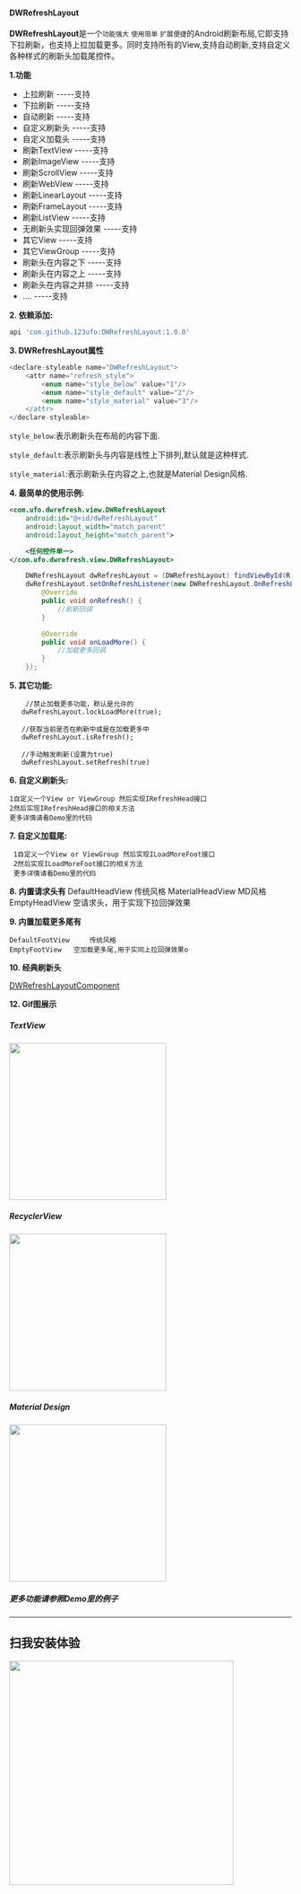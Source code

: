 #### DWRefreshLayout
**DWRefreshLayout**是一个`功能强大` `使用简单` `扩展便捷`的Android刷新布局,它即支持下拉刷新，也支持上拉加载更多。同时支持所有的View,支持自动刷新,支持自定义各种样式的刷新头加载尾控件。

**1.功能**
+ 上拉刷新  -----支持
+ 下拉刷新  -----支持
+ 自动刷新  -----支持
+ 自定义刷新头  -----支持
+ 自定义加载头  -----支持
+ 刷新TextView  -----支持
+ 刷新ImageView  -----支持
+ 刷新ScrollView  -----支持
+ 刷新WebView  -----支持
+ 刷新LinearLayout  -----支持
+ 刷新FrameLayout  -----支持
+ 刷新ListView  -----支持
+ 无刷新头实现回弹效果 -----支持
+ 其它View -----支持
+ 其它ViewGroup -----支持
+ 刷新头在内容之下 -----支持
+ 刷新头在内容之上 -----支持
+ 刷新头在内容之并排 -----支持
+ .... -----支持

**2. 依赖添加:**

````groovy
api 'com.github.123ufo:DWRefreshLayout:1.0.0'
````


**3. DWRefreshLayout属性**
````groovy
<declare-styleable name="DWRefreshLayout">
    <attr name="refresh_style">
        <enum name="style_below" value="1"/>
        <enum name="style_default" value="2"/>
        <enum name="style_material" value="3"/>
    </attr>
</declare-styleable>
````

`style_below`:表示刷新头在布局的内容下面.

`style_default`:表示刷新头与内容是线性上下排列,默认就是这种样式.

`style_material`:表示刷新头在内容之上,也就是Material Design风格.



**4. 最简单的使用示例:**

````xml
<com.ufo.dwrefresh.view.DWRefreshLayout
    android:id="@+id/dwRefreshLayout"
    android:layout_width="match_parent"
    android:layout_height="match_parent">

    <任何控件单一>
</com.ufo.dwrefresh.view.DWRefreshLayout>
````

```java	
    DWRefreshLayout dwRefreshLayout = (DWRefreshLayout) findViewById(R.id.dwRefreshLayout);
    dwRefreshLayout.setOnRefreshListener(new DWRefreshLayout.OnRefreshListener() {
        @Override
        public void onRefresh() {
            //刷新回调
        }

        @Override
        public void onLoadMore() {
            //加载更多回调
        }
    });
```
**5. 其它功能:**

        //禁止加载更多功能，默认是允许的
       dwRefreshLayout.lockLoadMore(true);

       //获取当前是否在刷新中或是在加载更多中
       dwRefreshLayout.isRefresh();

       //手动触发刷新(设置为true)
       dwRefreshLayout.setRefresh(true)

**6. 自定义刷新头:**

    1自定义一个View or ViewGroup 然后实现IRefreshHead接口
    2然后实现IRefreshHead接口的相关方法
    更多详情请看Demo里的代码
**7. 自定义加载尾:**

     1自定义一个View or ViewGroup 然后实现ILoadMoreFoot接口
     2然后实现ILoadMoreFoot接口的相关方法
     更多详情请看Demo里的代码


**8. 内置请求头有**
DefaultHeadView     传统风格
MaterialHeadView    MD风格
EmptyHeadView   空请求头，用于实现下拉回弹效果

**9. 内置加载更多尾有**

    DefaultFootView     传统风格
    EmptyFootView   空加载更多尾,用于实同上拉回弹效果o

**10. 经典刷新头**

[DWRefreshLayoutComponent][1]

[1]: https://github.com/123ufo/DWRefreshLayoutComponent

**12. Gif图展示**

##### TextView
<img src="https://github.com/123ufo/DWRefreshLayout/blob/master/shotimg/1.gif?raw=true" width="280"/>

##### RecyclerView
<img src="https://github.com/123ufo/DWRefreshLayout/blob/master/shotimg/2.gif?raw=true" width="280"/>

##### Material Design
<img src="https://github.com/123ufo/DWRefreshLayout/blob/master/shotimg/3.gif?raw=true" width="280"/>


##### 更多功能请参照Demo里的例子

---

## 扫我安装体验
<img src="https://github.com/123ufo/DWRefreshLayout/blob/master/shotimg/5qrcode.png?raw=true" width="400"/>



